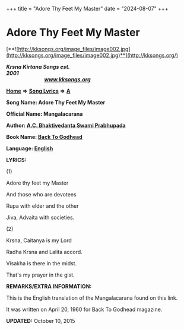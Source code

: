 +++
title = "Adore Thy Feet My Master"
date = "2024-08-07"
+++

# Adore Thy Feet My Master
[**![http://kksongs.org/image_files/image002.jpg](http://kksongs.org/image_files/image002.jpg)**](http://kksongs.org/)

**_Krsna Kirtana Songs est. 2001_**                                                                                                                                                 **_www.kksongs.org_**

[**Home**](http://kksongs.org/) **⇒** [**Song Lyrics**](http://kksongs.org/lyrics.html) **⇒** [**A**](http://kksongs.org/songs/song_a.html)

**Song Name: Adore Thy Feet My Master**

**Official Name: Mangalacarana**

**Author: [A.C. Bhaktivedanta Swami Prabhupada](http://kksongs.org/authors/list/acbsp.html)**

**Book Name: [Back To Godhead](http://kksongs.org/authors/literature/btg.html)**

**Language: [English](http://kksongs.org/language/list/english.html)**

**LYRICS:**

(1)

Adore thy feet my Master

And those who are devotees

Rupa with elder and the other

Jiva, Advaita with societies.

(2)

Krsna, Caitanya is my Lord

Radha Krsna and Lalita accord.

Visakha is there in the midst.

That's my prayer in the gist.

**REMARKS/EXTRA INFORMATION:**

This is the English translation of the Mangalacarana found on this link.

It was written on April 20, 1960 for Back To Godhead magazine.

**UPDATED:** October 10, 2015
